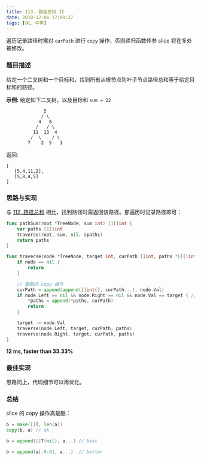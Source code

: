```yaml
---
title: 113. 路径总和 II
date: 2018-12-06 17:08:27
tags: [树, 中等]
---
```

遍历记录路径时需对 `curPath` 进行 `copy` 操作，否则递归函数传参 slice 将在多处被修改。

<!-- more -->

### 题目描述

给定一个二叉树和一个目标和，找到所有从根节点到叶子节点路径总和等于给定目标和的路径。

**示例:** 给定如下二叉树，以及目标和 `sum = 22`

```
              5
             / \
            4   8
           /   / \
          11  13  4
         /  \    / \
        7    2  5   1
```

返回:

```
[
   [5,4,11,2],
   [5,8,4,5]
]
```



### 思路与实现

与 [112. 路径总和](https://goleetcode.io/2018/12/06/tree/112-path-sum/) 相比，找到路径时需返回该路径。那遍历时记录路径即可：

```go
func pathSum(root *TreeNode, sum int) [][]int {
	var paths [][]int
	traverse(root, sum, nil, &paths)
	return paths
}

func traverse(node *TreeNode, target int, curPath []int, paths *[][]int) {
	if node == nil {
		return
	}

	// 酷酷的 copy 操作
	curPath = append(append([]int{}, curPath...), node.Val)
	if node.Left == nil && node.Right == nil && node.Val == target { // got one, bingo
		*paths = append(*paths, curPath)
		return
	}

	target -= node.Val
	traverse(node.Left, target, curPath, paths)
	traverse(node.Right, target, curPath, paths)
}
```

**12 ms, faster than 33.33%**



### 最佳实现

思路同上，代码细节可以再优化。



### 总结

slice 的 copy 操作真是酷：

```go
b = make([]T, len(a))
copy(b, a) // ok

b = append([]T(nil), a...) // best

b = append(a[:0:0], a...)  // better 
```

